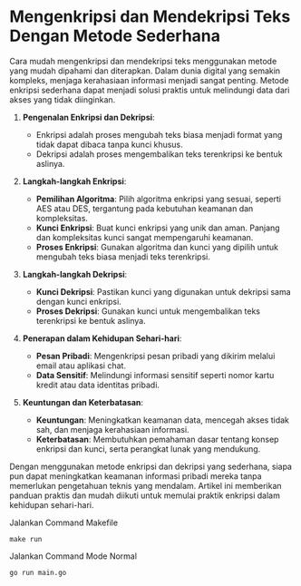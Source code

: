 # Mengenkripsi dan Mendekripsi Teks Dengan Metode Sederhana
Cara mudah mengenkripsi dan mendekripsi teks menggunakan metode yang mudah dipahami dan diterapkan. Dalam dunia digital yang semakin kompleks, menjaga kerahasiaan informasi menjadi sangat penting. Metode enkripsi sederhana dapat menjadi solusi praktis untuk melindungi data dari akses yang tidak diinginkan.

1.  **Pengenalan Enkripsi dan Dekripsi**:
    
    -   Enkripsi adalah proses mengubah teks biasa menjadi format yang tidak dapat dibaca tanpa kunci khusus.
    -   Dekripsi adalah proses mengembalikan teks terenkripsi ke bentuk aslinya.
2.  **Langkah-langkah Enkripsi**:
    
    -   **Pemilihan Algoritma**: Pilih algoritma enkripsi yang sesuai, seperti AES atau DES, tergantung pada kebutuhan keamanan dan kompleksitas.
    -   **Kunci Enkripsi**: Buat kunci enkripsi yang unik dan aman. Panjang dan kompleksitas kunci sangat mempengaruhi keamanan.
    -   **Proses Enkripsi**: Gunakan algoritma dan kunci yang dipilih untuk mengubah teks biasa menjadi teks terenkripsi.
3.  **Langkah-langkah Dekripsi**:
    
    -   **Kunci Dekripsi**: Pastikan kunci yang digunakan untuk dekripsi sama dengan kunci enkripsi.
    -   **Proses Dekripsi**: Gunakan kunci untuk mengembalikan teks terenkripsi ke bentuk aslinya.
4.  **Penerapan dalam Kehidupan Sehari-hari**:
    
    -   **Pesan Pribadi**: Mengenkripsi pesan pribadi yang dikirim melalui email atau aplikasi chat.
    -   **Data Sensitif**: Melindungi informasi sensitif seperti nomor kartu kredit atau data identitas pribadi.
5.  **Keuntungan dan Keterbatasan**:
    
    -   **Keuntungan**: Meningkatkan keamanan data, mencegah akses tidak sah, dan menjaga kerahasiaan informasi.
    -   **Keterbatasan**: Membutuhkan pemahaman dasar tentang konsep enkripsi dan kunci, serta perangkat lunak yang mendukung.

Dengan menggunakan metode enkripsi dan dekripsi yang sederhana, siapa pun dapat meningkatkan keamanan informasi pribadi mereka tanpa memerlukan pengetahuan teknis yang mendalam. Artikel ini memberikan panduan praktis dan mudah diikuti untuk memulai praktik enkripsi dalam kehidupan sehari-hari.

Jalankan Command Makefile
```
make run
```
Jalankan Command Mode Normal
```
go run main.go
```